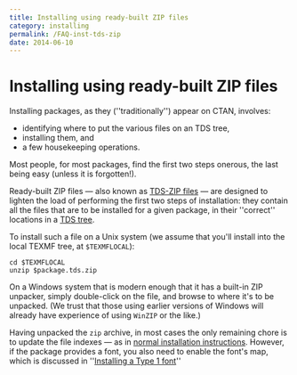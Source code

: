 ```yaml
---
title: Installing using ready-built ZIP files
category: installing
permalink: /FAQ-inst-tds-zip
date: 2014-06-10
---
```


# Installing using ready-built ZIP files

Installing packages, as they (''traditionally'') appear on
CTAN, involves:
  

-  identifying where to put the various files on an TDS
    tree,
-  installing them, and
-  a few housekeeping operations.

Most people, for most packages, find the first two steps onerous, the
last being easy (unless it is forgotten!).

Ready-built ZIP files&nbsp;&mdash; also known as 
[TDS-ZIP files](FAQ-tds-zip)&nbsp;&mdash; are designed to lighten
the load of performing the first two steps of installation: they
contain all the files that are to be installed for a given
package, in their ''correct'' locations in a 
[TDS tree](FAQ-tds).

To install such a file on a Unix system (we assume that you'll install
into the local TEXMF tree, at `$TEXMFLOCAL`):
```
cd $TEXMFLOCAL
unzip $package.tds.zip
```

On a Windows system that is modern enough that it has a built-in
ZIP unpacker, simply double-click on the file, and browse to
where it's to be unpacked.  (We trust that those using earlier
versions of Windows will already have experience of using
`WinZIP` or the like.)

Having unpacked the `zip` archive, in most cases the only
remaining chore is to update the file indexes&nbsp;&mdash; as in 
[normal installation instructions](FAQ-inst-wlcf).  However, if
the package provides a font, you also need to enable the font's map,
which is discussed in 
''[Installing a Type&nbsp;1 font](FAQ-instt1font)''

